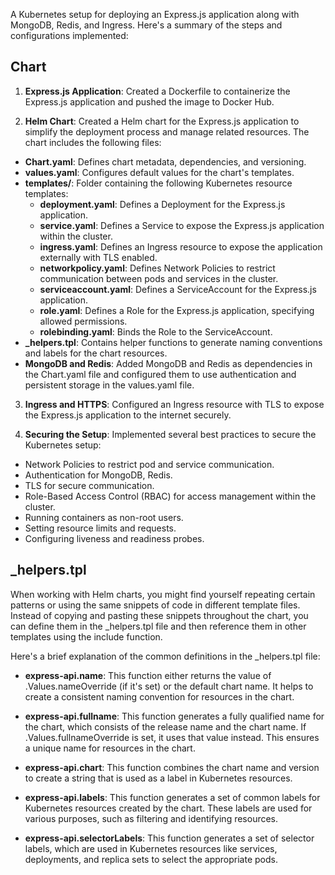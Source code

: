 A Kubernetes setup for deploying an Express.js application along with MongoDB, Redis, and Ingress. Here's a summary of the steps and configurations implemented:

## Chart

1. **Express.js Application**: Created a Dockerfile to containerize the Express.js application and pushed the image to Docker Hub.

2. **Helm Chart**: Created a Helm chart for the Express.js application to simplify the deployment process and manage related resources. The chart includes the following files:

- **Chart.yaml**: Defines chart metadata, dependencies, and versioning.
- **values.yaml**: Configures default values for the chart's templates.
- **templates/**: Folder containing the following Kubernetes resource templates:
  - **deployment.yaml**: Defines a Deployment for the Express.js application.
  - **service.yaml**: Defines a Service to expose the Express.js application within the cluster.
  - **ingress.yaml**: Defines an Ingress resource to expose the application externally with TLS enabled.
  - **networkpolicy.yaml**: Defines Network Policies to restrict communication between pods and services in the cluster.
  - **serviceaccount.yaml**: Defines a ServiceAccount for the Express.js application.
  - **role.yaml**: Defines a Role for the Express.js application, specifying allowed permissions.
  - **rolebinding.yaml**: Binds the Role to the ServiceAccount.
- **\_helpers.tpl**: Contains helper functions to generate naming conventions and labels for the chart resources.
- **MongoDB and Redis**: Added MongoDB and Redis as dependencies in the Chart.yaml file and configured them to use authentication and persistent storage in the values.yaml file.

3. **Ingress and HTTPS**: Configured an Ingress resource with TLS to expose the Express.js application to the internet securely.

4. **Securing the Setup**: Implemented several best practices to secure the Kubernetes setup:

- Network Policies to restrict pod and service communication.
- Authentication for MongoDB, Redis.
- TLS for secure communication.
- Role-Based Access Control (RBAC) for access management within the cluster.
- Running containers as non-root users.
- Setting resource limits and requests.
- Configuring liveness and readiness probes.

## \_helpers.tpl

When working with Helm charts, you might find yourself repeating certain patterns or using the same snippets of code in different template files. Instead of copying and pasting these snippets throughout the chart, you can define them in the \_helpers.tpl file and then reference them in other templates using the include function.

Here's a brief explanation of the common definitions in the \_helpers.tpl file:

- **express-api.name**: This function either returns the value of .Values.nameOverride (if it's set) or the default chart name. It helps to create a consistent naming convention for resources in the chart.

- **express-api.fullname**: This function generates a fully qualified name for the chart, which consists of the release name and the chart name. If .Values.fullnameOverride is set, it uses that value instead. This ensures a unique name for resources in the chart.

- **express-api.chart**: This function combines the chart name and version to create a string that is used as a label in Kubernetes resources.

- **express-api.labels**: This function generates a set of common labels for Kubernetes resources created by the chart. These labels are used for various purposes, such as filtering and identifying resources.

- **express-api.selectorLabels**: This function generates a set of selector labels, which are used in Kubernetes resources like services, deployments, and replica sets to select the appropriate pods.

